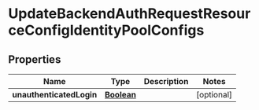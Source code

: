 

# UpdateBackendAuthRequestResourceConfigIdentityPoolConfigs


## Properties

| Name | Type | Description | Notes |
|------------ | ------------- | ------------- | -------------|
|**unauthenticatedLogin** | [**Boolean**](Boolean.md) |  |  [optional] |



